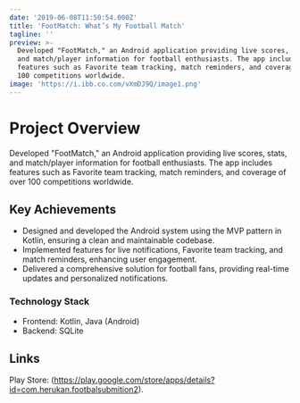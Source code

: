 ```yaml
---
date: '2019-06-08T11:50:54.000Z'
title: 'FootMatch: What’s My Football Match'
tagline: ''
preview: >-
  Developed "FootMatch," an Android application providing live scores, stats,
  and match/player information for football enthusiasts. The app includes
  features such as Favorite team tracking, match reminders, and coverage of over
  100 competitions worldwide.
image: 'https://i.ibb.co.com/vXmDJ9Q/image1.png'
---
```


# Project Overview

Developed "FootMatch," an Android application providing live scores, stats, and match/player information for football enthusiasts. The app includes features such as Favorite team tracking, match reminders, and coverage of over 100 competitions worldwide.

## Key Achievements

- Designed and developed the Android system using the MVP pattern in Kotlin, ensuring a clean and maintainable codebase.
- Implemented features for live notifications, Favorite team tracking, and match reminders, enhancing user engagement.
- Delivered a comprehensive solution for football fans, providing real-time updates and personalized notifications.

### Technology Stack

- Frontend: Kotlin, Java (Android)
- Backend: SQLite

## Links

Play Store: (https://play.google.com/store/apps/details?id=com.herukan.footbalsubmition2).
